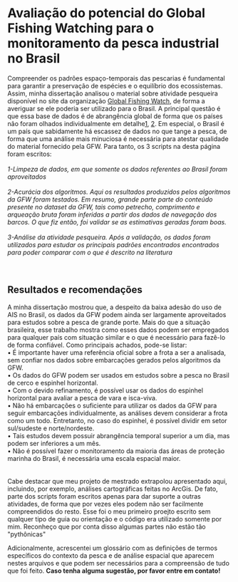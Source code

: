 # Avaliação do potencial do Global Fishing Watching para o monitoramento da pesca industrial no Brasil


Compreender os padrões espaço-temporais das pescarias é fundamental para garantir a preservação de espécies e o equilíbrio dos ecossistemas. Assim, minha dissertação analisou o material sobre atividade pesqueira disponível no site da organização [Global Fishing Watch](https://globalfishingwatch.org/), de forma a averiguar se ele poderia ser utilizado para o Brasil. A principal  questão é que essa base de dados é de abrangência global de forma que os países não foram olhados individualmente em detalhe[1](https://www.fao.org/documents/card/en/c/ca7012en/), [2](https://www.science.org/doi/10.1126/science.aao5646]). Em especial, o Brasil é um país que sabidamente há escassez de dados no que tange a pesca, de forma que uma análise mais minuciosa é necessária para atestar qualidade do material fornecido pela GFW. Para tanto, os 3 scripts na desta página foram escritos:
<br />
<br />
_1-Limpeza de dados, em que somente os dados referentes ao Brasil foram aproveitados_
<br />
<br />
_2-Acurácia dos algoritmos. Aqui os resultados produzidos pelos algoritmos da GFW foram testados. Em resumo, grande parte parte do conteúdo presente no dataset da GFW, tais como petrecho, comprimento e arqueação bruta foram inferidas a partir dos dados de navegação dos barcos. O que fiz então, foi validar se as estimativas geradas foram boas._
<br />
<br />
_3-Análise da atividade pesqueira. Após a validação, os dados foram utilizados para estudar os principais padrões encontrados encontrados para poder comparar com o que é descrito na literatura_
<br />
<br />
<br />
## Resultados e recomendações
A minha dissertação mostrou que, a despeito da baixa adesão do uso de AIS no Brasil, os dados da GFW podem ainda ser largamente aproveitados para estudos sobre a pesca de grande porte. Mais do que a situação brasileira, esse trabalho mostra como esses dados podem ser empregados para qualquer país com situação similar e o que é necessário para fazê-lo de forma confiável. Como principais achados, pode-se listar:<br />
• É importante haver uma referência oficial sobre a frota a ser a analisada, sem confiar nos dados sobre embarcações gerados pelos algoritmos da GFW.<br />
• Os dados do GFW podem ser usados em estudos sobre a pesca no Brasil de cerco e espinhel horizontal.<br />
• Com o devido refinamento, é possível usar os dados do espinhel horizontal para avaliar a pesca de vara e isca-viva.<br />
• Não há embarcações o suficiente para utilizar os dados da GFW para seguir embarcações individualmente, as análises devem considerar a frota como um todo. Entretanto, no caso do espinhel, é possível dividir em setor sul/sudeste e norte/nordeste. <br />
• Tais estudos devem possuir abrangência temporal superior a um dia, mas podem ser inferiores a um mês.<br />
• Não é possível fazer o monitoramento da maioria das áreas de proteção marinha do Brasil, é necessária uma escala espacial maior. <br />
<br />
<br />
Cabe destacar que meu projeto de mestrado extrapolou apresentado aqui, incluindo, por exemplo, análises cartográficas feitas no ArcGis. De fato, parte dos scripts foram escritos apenas para dar suporte a outras atividades, de forma que por vezes eles podem não ser facilmente compreendidos do resto. Esse foi o meu primeiro proejto escrito sem qualquer tipo de guia ou orientação e o código era utilizado somente por mim. Reconheço que por conta disso algumas partes não estão tão "pythônicas"

Adicionalmente, acrescentei um glossário com as definições de termos específicos do contexto da pesca e de análise espacial que aparecem nestes arquivos e que podem ser necessários para a compreensão de tudo que foi feito. __Caso tenha alguma sugestão, por favor entre em contato!__
